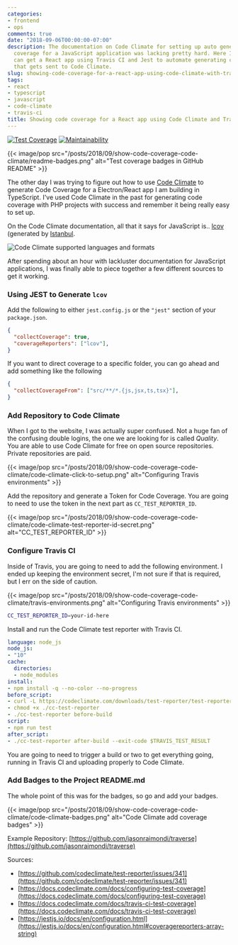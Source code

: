```yaml
---
categories:
- frontend
- ops
comments: true
date: "2018-09-06T00:00:00-07:00"
description: The documentation on Code Climate for setting up auto generation of code
  coverage for a JavaScript application was lacking pretty hard. Here I show how we
  can get a React app using Travis CI and Jest to automate generating code coverage
  that gets sent to Code Climate.
slug: showing-code-coverage-for-a-react-app-using-code-climate-with-travis-ci
tags:
- react
- typescript
- javascript
- code-climate
- travis-ci
title: Showing code coverage for a React app using Code Climate and Travis CI
---
```


[![Test Coverage](https://api.codeclimate.com/v1/badges/ad2b588b8f655bc8f384/test_coverage)](https://codeclimate.com/github/jasonraimondi/traverse/test_coverage)
[![Maintainability](https://api.codeclimate.com/v1/badges/ad2b588b8f655bc8f384/maintainability)](https://codeclimate.com/github/jasonraimondi/traverse/maintainability)

{{< image/pop src="/posts/2018/09/show-code-coverage-code-climate/readme-badges.png" alt="Test coverage badges in GitHub README" >}}

The other day I was trying to figure out how to use [Code Climate](https://codeclimate.com/) to generate Code Coverage for a Electron/React app I am building in TypeScript. I've used Code Climate in the past for generating code coverage with PHP projects with success and remember it being really easy to set up.

On the Code Climate documentation, all that it says for JavaScript is.. [lcov](http://ltp.sourceforge.net/coverage/lcov.php) (generated by [Istanbul](http://gotwarlost.github.io/istanbul/).

![Code Climate supported languages and formats](/posts/2018/09/show-code-coverage-code-climate/code-climate-supported-test-coverage.png)

After spending about an hour with lackluster documentation for JavaScript applications, I was finally able to piece together a few different sources to get it working.

### Using JEST to Generate `lcov`

Add the following to either `jest.config.js` or the `"jest"` section of your `package.json`.

```json
{
  "collectCoverage": true,
  "coverageReporters": ["lcov"],
}
```

If you want to direct coverage to a specific folder, you can go ahead and add something like the following

```json
{
  "collectCoverageFrom": ["src/**/*.{js,jsx,ts,tsx}"],
}
```

### Add Repository to Code Climate

When I got to the website, I was actually super confused. Not a huge fan of the confusing double logins, the one we are looking for is called *Quality*. You are able to use Code Climate for free on open source repositories. Private repositories are paid.

{{< image/pop src="/posts/2018/09/show-code-coverage-code-climate/code-climate-click-to-setup.png" alt="Configuring Travis environments" >}}

Add the repository and generate a Token for Code Coverage. You are going to need to use the token in the next part as `CC_TEST_REPORTER_ID`.

{{< image/pop src="/posts/2018/09/show-code-coverage-code-climate/code-climate-test-reporter-id-secret.png" alt="CC_TEST_REPORTER_ID" >}}

### Configure Travis CI

Inside of Travis, you are going to need to add the following environment. I ended up keeping the environment secret, I'm not sure if that is required, but I err on the side of caution.

{{< image/pop src="/posts/2018/09/show-code-coverage-code-climate/travis-environments.png" alt="Configuring Travis environments" >}}

```bash
CC_TEST_REPORTER_ID=your-id-here
```

Install and run the Code Climate test reporter with Travis CI.

```yaml
language: node_js
node_js:
- "10"
cache:
  directories:
  - node_modules
install:
- npm install -q --no-color --no-progress
before_script:
- curl -L https://codeclimate.com/downloads/test-reporter/test-reporter-latest-linux-amd64 > ./cc-test-reporter
- chmod +x ./cc-test-reporter
- ./cc-test-reporter before-build
script:
- npm run test
after_script:
- ./cc-test-reporter after-build --exit-code $TRAVIS_TEST_RESULT
```

You are going to need to trigger a build or two to get everything going, running in Travis CI and uploading properly to Code Climate.

### Add Badges to the Project README.md

The whole point of this was for the badges, so go and add your badges.

{{< image/pop src="/posts/2018/09/show-code-coverage-code-climate/code-climate-badges.png" alt="Code Climate add coverage badges" >}}

Example Repository: [https://github.com/jasonraimondi/traverse](https://github.com/jasonraimondi/traverse)

Sources:
- [https://github.com/codeclimate/test-reporter/issues/341](https://github.com/codeclimate/test-reporter/issues/341)
- [https://docs.codeclimate.com/docs/configuring-test-coverage](https://docs.codeclimate.com/docs/configuring-test-coverage)
- [https://docs.codeclimate.com/docs/travis-ci-test-coverage](https://docs.codeclimate.com/docs/travis-ci-test-coverage)
- [https://jestjs.io/docs/en/configuration.html](https://jestjs.io/docs/en/configuration.html#coveragereporters-array-string)
